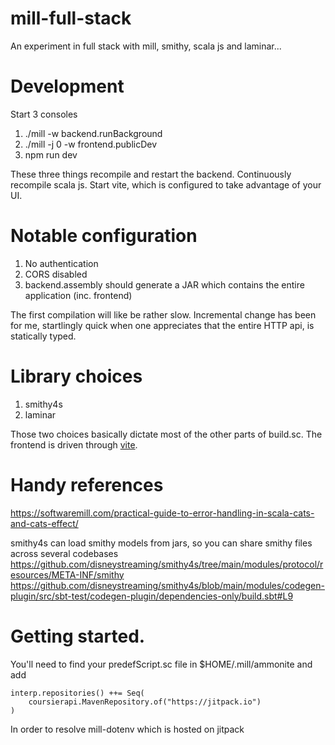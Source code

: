 # mill-full-stack

An experiment in full stack with mill, smithy, scala js and laminar... 

# Development

Start 3 consoles

1. ./mill -w backend.runBackground
2. ./mill -j 0 -w frontend.publicDev
3. npm run dev

These three things recompile and restart the backend. Continuously recompile scala js. Start vite, which is configured to take advantage of your UI. 

# Notable configuration

1. No authentication
2. CORS disabled
3. backend.assembly should generate a JAR which contains the entire application (inc. frontend)


The first compilation will like be rather slow. Incremental change has been for me, startlingly quick when one appreciates that the entire HTTP api, is statically typed.

# Library choices

1. smithy4s
2. laminar

Those two choices basically dictate most of the other parts of build.sc. The frontend is driven through [vite](https://vitejs.dev).

# Handy references
https://softwaremill.com/practical-guide-to-error-handling-in-scala-cats-and-cats-effect/



smithy4s can load smithy models from jars, so you can share smithy files across several codebases 
https://github.com/disneystreaming/smithy4s/tree/main/modules/protocol/resources/META-INF/smithy
https://github.com/disneystreaming/smithy4s/blob/main/modules/codegen-plugin/src/sbt-test/codegen-plugin/dependencies-only/build.sbt#L9

# Getting started. 
You'll need to find your predefScript.sc file in $HOME/.mill/ammonite and add

```
interp.repositories() ++= Seq(
    coursierapi.MavenRepository.of("https://jitpack.io")
)
```

In order to resolve mill-dotenv which is hosted on jitpack